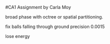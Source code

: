 #CA1 Assignment by Carla Moy



broad phase with octree or spatial partitioning.


fix balls falling through ground precision 0.0015

lose energy
